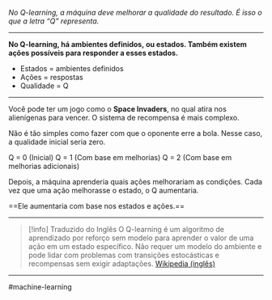 *No Q-learning, a máquina deve melhorar a qualidade do resultado. É isso o que a letra “Q” representa.* 

---
**No Q-learning, há ambientes definidos, ou estados. Também existem ações possíveis para responder a esses estados.** 

- Estados = ambientes definidos
- Ações =  respostas
- Qualidade = Q

--- 

Você pode ter um jogo como o **Space Invaders**, no qual atira nos alienígenas para vencer. O sistema de recompensa é mais complexo. 

Não é tão simples como fazer com que o oponente erre a bola. Nesse caso, a qualidade inicial seria zero. 

Q = 0 (Inicial)
Q = 1 (Com base em melhorias)
Q = 2 (Com base em melhorias adicionais)

Depois, a máquina aprenderia quais ações melhorariam as condições. Cada vez que uma ação melhorasse o estado, o Q aumentaria. 

==Ele aumentaria com base nos estados e ações.==

---

> [!info] Traduzido do Inglês
> O Q-learning é um algoritmo de aprendizado por reforço sem modelo para aprender o valor de uma ação em um estado específico. Não requer um modelo do ambiente e pode lidar com problemas com transições estocásticas e recompensas sem exigir adaptações. [Wikipedia (inglês)](https://en.wikipedia.org/wiki/Q-learning)

---
#machine-learning 